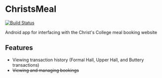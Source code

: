 # ChristsMeal

[![Build Status](https://travis-ci.org/cheahjs/ChristsMeal.svg?branch=master)](https://travis-ci.org/cheahjs/ChristsMeal)

Android app for interfacing with the Christ's College meal booking website

## Features

* Viewing transaction history (Formal Hall, Upper Hall, and Buttery transactions)
* ~~Viewing and managing bookings~~